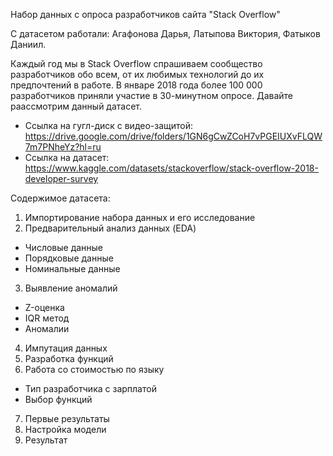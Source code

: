 Набор данных с опроса разработчиков сайта "Stack Overflow"

С датасетом работали: Агафонова Дарья, Латыпова Виктория, Фатыков Даниил.

Каждый год мы в Stack Overflow спрашиваем сообщество разработчиков обо всем, от их любимых технологий до их предпочтений в работе. В январе 2018 года более 100 000 разработчиков приняли участие в 30-минутном опросе. Давайте раассмотрим данный датасет.

- Ссылка на гугл-диск с видео-защитой: https://drive.google.com/drive/folders/1GN6gCwZCoH7vPGEIUXvFLQW7m7PNheYz?hl=ru
- Ссылка на датасет: https://www.kaggle.com/datasets/stackoverflow/stack-overflow-2018-developer-survey

Содержимое датасета:
1. Импортирование набора данных и его исследование
2. Предварительный анализ данных (EDA)
  - Числовые данные
  - Порядковые данные
  - Номинальные данные
3. Выявление аномалий
  - Z-оценка
  - IQR метод
  - Аномалии
4. Импутация данных
5. Разработка функций
6. Работа со стоимостью по языку
  - Тип разработчика с зарплатой
  - Выбор функций
7. Первые результаты
8. Настройка модели
9. Результат
